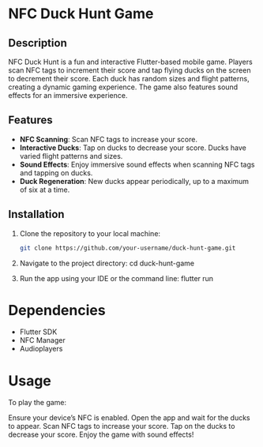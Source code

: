 
# NFC Duck Hunt Game

## Description
NFC Duck Hunt is a fun and interactive Flutter-based mobile game. Players scan NFC tags to increment their score and tap flying ducks on the screen to decrement their score. Each duck has random sizes and flight patterns, creating a dynamic gaming experience. The game also features sound effects for an immersive experience.

## Features
- **NFC Scanning**: Scan NFC tags to increase your score.
- **Interactive Ducks**: Tap on ducks to decrease your score. Ducks have varied flight patterns and sizes.
- **Sound Effects**: Enjoy immersive sound effects when scanning NFC tags and tapping on ducks.
- **Duck Regeneration**: New ducks appear periodically, up to a maximum of six at a time.

## Installation
1. Clone the repository to your local machine:
   ```sh
   git clone https://github.com/your-username/duck-hunt-game.git
2. Navigate to the project directory:
   cd duck-hunt-game

3. Run the app using your IDE or the command line:
   flutter run
# Dependencies
- Flutter SDK
- NFC Manager
- Audioplayers

# Usage
To play the game:

Ensure your device’s NFC is enabled.
Open the app and wait for the ducks to appear.
Scan NFC tags to increase your score.
Tap on the ducks to decrease your score.
Enjoy the game with sound effects!

   
